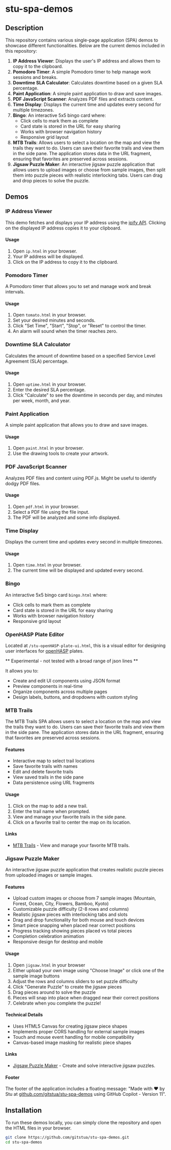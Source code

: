 # stu-spa-demos

## Description
This repository contains various single-page application (SPA) demos to showcase different functionalities. Below are the current demos included in this repository:

1. **IP Address Viewer**: Displays the user's IP address and allows them to copy it to the clipboard.
2. **Pomodoro Timer**: A simple Pomodoro timer to help manage work sessions and breaks.
3. **Downtime SLA Calculator**: Calculates downtime based on a given SLA percentage.
4. **Paint Application**: A simple paint application to draw and save images.
5. **PDF JavaScript Scanner**: Analyzes PDF files and extracts content.
6. **Time Display**: Displays the current time and updates every second for multiple timezones.
7. **Bingo**: An interactive 5x5 bingo card where:
   - Click cells to mark them as complete
   - Card state is stored in the URL for easy sharing
   - Works with browser navigation history
   - Responsive grid layout
8. **MTB Trails**: Allows users to select a location on the map and view the trails they want to do. Users can save their favorite trails and view them in the side pane. The application stores data in the URL fragment, ensuring that favorites are preserved across sessions.
9. **Jigsaw Puzzle Maker**: An interactive jigsaw puzzle application that allows users to upload images or choose from sample images, then split them into puzzle pieces with realistic interlocking tabs. Users can drag and drop pieces to solve the puzzle.

## Demos

### IP Address Viewer
This demo fetches and displays your IP address using the [ipify API](https://www.ipify.org). Clicking on the displayed IP address copies it to your clipboard.

#### Usage
1. Open `ip.html` in your browser.
2. Your IP address will be displayed.
3. Click on the IP address to copy it to the clipboard.

### Pomodoro Timer
A Pomodoro timer that allows you to set and manage work and break intervals.

#### Usage
1. Open `tomato.html` in your browser.
2. Set your desired minutes and seconds.
3. Click "Set Time", "Start", "Stop", or "Reset" to control the timer.
4. An alarm will sound when the timer reaches zero.

### Downtime SLA Calculator
Calculates the amount of downtime based on a specified Service Level Agreement (SLA) percentage.

#### Usage
1. Open `uptime.html` in your browser.
2. Enter the desired SLA percentage.
3. Click "Calculate" to see the downtime in seconds per day, and minutes per week, month, and year.

### Paint Application
A simple paint application that allows you to draw and save images.

#### Usage
1. Open `paint.html` in your browser.
2. Use the drawing tools to create your artwork.

### PDF JavaScript Scanner
Analyzes PDF files and content using PDF.js. Might be useful to identify dodgy PDF files.

#### Usage
1. Open `pdf.html` in your browser.
2. Select a PDF file using the file input.
3. The  PDF will be analyzed and some info displayed.

### Time Display
Displays the current time and updates every second in multiple timezones.

#### Usage
1. Open `time.html` in your browser.
2. The current time will be displayed and updated every second.

### Bingo
An interactive 5x5 bingo card `bingo.html` where:
- Click cells to mark them as complete
- Card state is stored in the URL for easy sharing
- Works with browser navigation history
- Responsive grid layout

### OpenHASP Plate Editor
Located at `/stu-openHASP-plate-ui.html`, this is a visual editor for designing user interfaces for [openHASP](https://www.openhasp.com) plates. 

** Experimental - not tested with a broad range of json lines **

It allows you to:
- Create and edit UI components using JSON format
- Preview components in real-time
- Organize components across multiple pages
- Design labels, buttons, and dropdowns with custom styling

### MTB Trails
The MTB Trails SPA allows users to select a location on the map and view the trails they want to do. Users can save their favorite trails and view them in the side pane. The application stores data in the URL fragment, ensuring that favorites are preserved across sessions.

#### Features

- Interactive map to select trail locations
- Save favorite trails with names
- Edit and delete favorite trails
- View saved trails in the side pane
- Data persistence using URL fragments

#### Usage

1. Click on the map to add a new trail.
2. Enter the trail name when prompted.
3. View and manage your favorite trails in the side pane.
4. Click on a favorite trail to center the map on its location.

#### Links

- [MTB Trails](mtb.html) - View and manage your favorite MTB trails.

### Jigsaw Puzzle Maker
An interactive jigsaw puzzle application that creates realistic puzzle pieces from uploaded images or sample images.

#### Features

- Upload custom images or choose from 7 sample images (Mountain, Forest, Ocean, City, Flowers, Bamboo, Kyoto)
- Customizable puzzle difficulty (2-8 rows and columns)
- Realistic jigsaw pieces with interlocking tabs and slots
- Drag and drop functionality for both mouse and touch devices
- Smart piece snapping when placed near correct positions
- Progress tracking showing pieces placed vs total pieces
- Completion celebration animation
- Responsive design for desktop and mobile

#### Usage

1. Open `jigsaw.html` in your browser
2. Either upload your own image using "Choose Image" or click one of the sample image buttons
3. Adjust the rows and columns sliders to set puzzle difficulty
4. Click "Generate Puzzle" to create the jigsaw pieces
5. Drag pieces around to solve the puzzle
6. Pieces will snap into place when dragged near their correct positions
7. Celebrate when you complete the puzzle!

#### Technical Details

- Uses HTML5 Canvas for creating jigsaw piece shapes
- Implements proper CORS handling for external sample images
- Touch and mouse event handling for mobile compatibility
- Canvas-based image masking for realistic piece shapes

#### Links

- [Jigsaw Puzzle Maker](jigsaw.html) - Create and solve interactive jigsaw puzzles.

#### Footer

The footer of the application includes a floating message: "Made with ❤️ by Stu at [github.com/gitstua/stu-spa-demos](https://github.com/gitstua/stu-spa-demos) using GitHub Copilot - Version 11".

## Installation
To run these demos locally, you can simply clone the repository and open the HTML files in your browser.

```sh
git clone https://github.com/gitstua/stu-spa-demos.git
cd stu-spa-demos